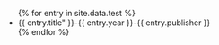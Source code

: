 <ul>
{% for entry in site.data.test %}
  <li>{{ entry.title" }}-{{ entry.year }}-{{ entry.publisher }}</li>
{% endfor %}
</ul>

